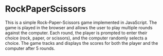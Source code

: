 # RockPaperScissors


This is a simple Rock-Paper-Scissors game implemented in JavaScript. The game is played in the browser and allows the user to play multiple rounds against the computer. Each round, the player is prompted to enter their choice (rock, paper, or scissors), and the computer randomly selects a choice. The game tracks and displays the scores for both the player and the computer after 5 rounds.
